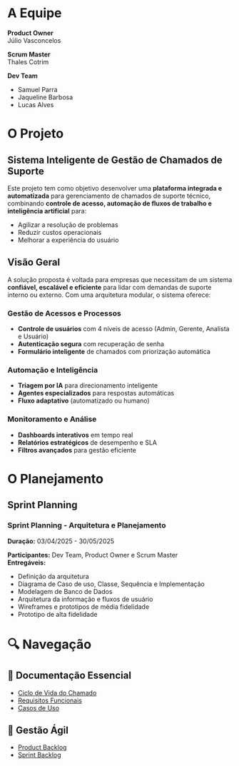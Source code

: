 # A Equipe

**Product Owner**  
Júlio Vasconcelos  

**Scrum Master**  
Thales Cotrim  

**Dev Team**  
- Samuel Parra  
- Jaqueline Barbosa  
- Lucas Alves

# O Projeto
## Sistema Inteligente de Gestão de Chamados de Suporte

Este projeto tem como objetivo desenvolver uma **plataforma integrada e automatizada** para gerenciamento de chamados de suporte técnico, combinando **controle de acesso, automação de fluxos de trabalho e inteligência artificial** para:

- Agilizar a resolução de problemas
- Reduzir custos operacionais
- Melhorar a experiência do usuário

## Visão Geral

A solução proposta é voltada para empresas que necessitam de um sistema **confiável, escalável e eficiente** para lidar com demandas de suporte interno ou externo. Com uma arquitetura modular, o sistema oferece:

### Gestão de Acessos e Processos
- **Controle de usuários** com 4 níveis de acesso (Admin, Gerente, Analista e Usuário)
- **Autenticação segura** com recuperação de senha
- **Formulário inteligente** de chamados com priorização automática

### Automação e Inteligência
- **Triagem por IA** para direcionamento inteligente
- **Agentes especializados** para respostas automáticas
- **Fluxo adaptativo** (automatizado ou humano)

### Monitoramento e Análise
- **Dashboards interativos** em tempo real
- **Relatórios estratégicos** de desempenho e SLA
- **Filtros avançados** para gestão eficiente

# O Planejamento
## Sprint Planning 

### Sprint Planning - Arquitetura e Planejamento
**Duração:** 03/04/2025 - 30/05/2025

**Participantes:** Dev Team, Product Owner e Scrum Master  
**Entregáveis:**
- Definição da arquitetura
- Diagrama de Caso de uso, Classe, Sequência e Implementação
- Modelagem de Banco de Dados
- Arquitetura da informação e fluxos de usuário
- Wireframes e prototipos de média fidelidade
- Prototipo de alta fidelidade

# 🔍 Navegação

## 📌 Documentação Essencial
- [Ciclo de Vida do Chamado](https://tar-stay-ec9.notion.site/Ciclo-de-Vida-de-um-Chamado-1c25872c0a9281bcb642ee620d554c95?pvs=)  
- [Requisitos Funcionais](https://tar-stay-ec9.notion.site/Levantamento-de-Requisitos-Funcionais-PIM-III-1c25872c0a9281399f40f5e513e43048?pvs=4)
- [Casos de Uso](https://tar-stay-ec9.notion.site/Diagrama-de-Casos-de-Uso-1c25872c0a9281978842fd6060bd9144?pvs=4)

## 🚀 Gestão Ágil
- [Product Backlog](https://tar-stay-ec9.notion.site/Product-Backlog-1c25872c0a9281afa45cee6072936a2c?pvs=4)
- [Sprint Backlog](https://github.com/T4lesbyte/Sistec/blob/main/Sprint-Backlog.md)

